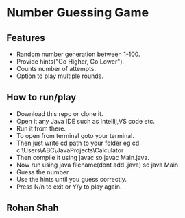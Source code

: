 # Number Guessing Game

## Features
- Random number generation between 1-100.
- Provide hints("Go Higher, Go Lower").
- Counts number of attempts.
- Option to play multiple rounds.

## How to run/play
- Download this repo or clone it.
- Open it any Java IDE such as Intellij,VS code etc.
- Run it from there.
- To open from terminal goto your terminal.
- Then just write cd path to your folder eg cd c:\Users\ABC\JavaProjects\Calculator
- Then compile it using javac <file name> so javac Main.java.
- Now run using java filename(dont add .java) so java Main
- Guess the number.
- Use the hints until you guess correctly.
- Press N/n to exit or Y/y to play again.

## Rohan Shah
